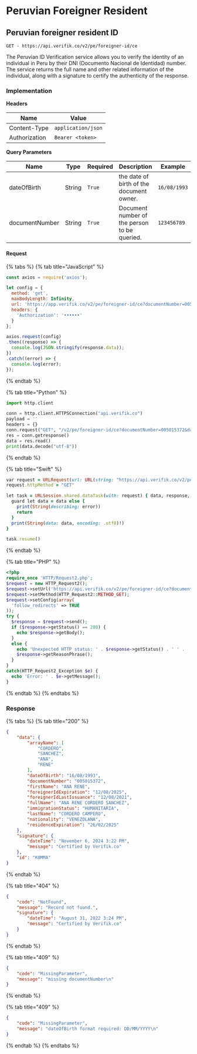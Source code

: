 # Peruvian Foreigner Resident

## Peruvian foreigner resident ID

```
GET - https://api.verifik.co/v2/pe/foreigner-id/ce
```

The Peruvian ID Verification service allows you to verify the identity of an individual in Peru by their DNI (Documento Nacional de Identidad) number. The service returns the full name and other related information of the individual, along with a signature to certify the authenticity of the response.

### Implementation

**Headers**

| Name          | Value              |
| ------------- | ------------------ |
| Content-Type  | `application/json` |
| Authorization | `Bearer <token>`   |

**Query Parameters**

<table><thead><tr><th width="182">Name</th><th width="82">Type</th><th width="103">Required</th><th width="204">Description</th><th>Example</th></tr></thead><tbody><tr><td>dateOfBirth</td><td>String</td><td><code>True</code></td><td>the date of birth of the document owner.</td><td><pre><code>16/08/1993
</code></pre></td></tr><tr><td>documentNumber</td><td>String</td><td><code>True</code></td><td>Document number of the person to be queried.</td><td><code>123456789</code></td></tr></tbody></table>

#### **Request**

{% tabs %}
{% tab title="JavaScript" %}

```javascript
const axios = require('axios');

let config = {
  method: 'get',
  maxBodyLength: Infinity,
  url: 'https://app.verifik.co/v2/pe/foreigner-id/ce?documentNumber=005015372&dateOfBirth=16/08/1993',
  headers: { 
    'Authorization': '••••••'
  }
};

axios.request(config)
.then((response) => {
  console.log(JSON.stringify(response.data));
})
.catch((error) => {
  console.log(error);
});
```

{% endtab %}

{% tab title="Python" %}

```python
import http.client

conn = http.client.HTTPSConnection("api.verifik.co")
payload = ''
headers = {}
conn.request("GET", "/v2/pe/foreigner-id/ce?documentNumber=005015372&dateOfBirth=16/08/1993", payload, headers)
res = conn.getresponse()
data = res.read()
print(data.decode("utf-8"))
```

{% endtab %}

{% tab title="Swift" %}

```ruby
var request = URLRequest(url: URL(string: "https://api.verifik.co/v2/pe/foreigner-id/ce?documentNumber=005015372&dateOfBirth=16/08/1993")!,timeoutInterval: Double.infinity)
request.httpMethod = "GET"

let task = URLSession.shared.dataTask(with: request) { data, response, error in 
  guard let data = data else {
    print(String(describing: error))
    return
  }
  print(String(data: data, encoding: .utf8)!)
}

task.resume()

```

{% endtab %}

{% tab title="PHP" %}

```php
<?php
require_once 'HTTP/Request2.php';
$request = new HTTP_Request2();
$request->setUrl('https://api.verifik.co/v2/pe/foreigner-id/ce?documentNumber=005015372&dateOfBirth=16/08/1993');
$request->setMethod(HTTP_Request2::METHOD_GET);
$request->setConfig(array(
  'follow_redirects' => TRUE
));
try {
  $response = $request->send();
  if ($response->getStatus() == 200) {
    echo $response->getBody();
  }
  else {
    echo 'Unexpected HTTP status: ' . $response->getStatus() . ' ' .
    $response->getReasonPhrase();
  }
}
catch(HTTP_Request2_Exception $e) {
  echo 'Error: ' . $e->getMessage();
}
```

{% endtab %}
{% endtabs %}

### **Response**

{% tabs %}
{% tab title="200" %}

```json
{
    "data": {
        "arrayName": [
            "CORDERO",
            "SANCHEZ",
            "ANA",
            "RENE"
        ],
        "dateOfBirth": "16/08/1993",
        "documentNumber": "005015372",
        "firstName": "ANA RENE",
        "foreignerIdExpiration": "12/08/2025",
        "foreignerIdLastIssuance": "12/08/2021",
        "fullName": "ANA RENE CORDERO SANCHEZ",
        "immigrationStatus": "HUMANITARIA",
        "lastName": "CORDERO CAMPERO",
        "nationality": "VENEZOLANA",
        "residenceExpiration": "26/02/2025"
    },
    "signature": {
        "dateTime": "November 6, 2024 3:22 PM",
        "message": "Certified by Verifik.co"
    },
    "id": "K0MMA"
}
```

{% endtab %}

{% tab title="404" %}

```json
{
    "code": "NotFound",
    "message": "Record not found.",
    "signature": {
        "dateTime": "August 31, 2022 3:24 PM",
        "message": "Certified by Verifik.co"
    }
}
```

{% endtab %}

{% tab title="409" %}

```json
{
    "code": "MissingParameter",
    "message": "missing documentNumber\n"
}
```

{% endtab %}

{% tab title="409" %}

```json
{
    "code": "MissingParameter",
    "message": "dateOfBirth format required: DD/MM/YYYY\n"
}
```

{% endtab %}
{% endtabs %}
